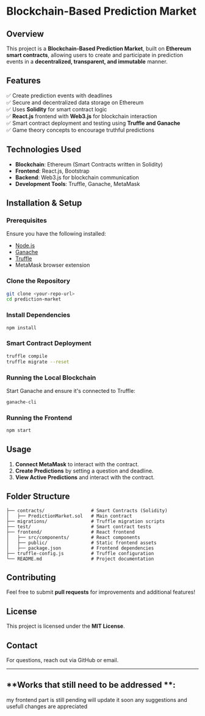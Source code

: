 # Blockchain-Based Prediction Market

## Overview

This project is a **Blockchain-Based Prediction Market**, built on **Ethereum smart contracts**, allowing users to create and participate in prediction events in a **decentralized, transparent, and immutable** manner.

## Features

✅ Create prediction events with deadlines\
✅ Secure and decentralized data storage on Ethereum\
✅ Uses **Solidity** for smart contract logic\
✅ **React.js** frontend with **Web3.js** for blockchain interaction\
✅ Smart contract deployment and testing using **Truffle and Ganache**\
✅ Game theory concepts to encourage truthful predictions

## Technologies Used

- **Blockchain**: Ethereum (Smart Contracts written in Solidity)
- **Frontend**: React.js, Bootstrap
- **Backend**: Web3.js for blockchain communication
- **Development Tools**: Truffle, Ganache, MetaMask

## Installation & Setup

### Prerequisites

Ensure you have the following installed:

- [Node.js](https://nodejs.org/)
- [Ganache](https://trufflesuite.com/ganache/)
- [Truffle](https://www.trufflesuite.com/)
- MetaMask browser extension

### Clone the Repository

```bash
git clone <your-repo-url>
cd prediction-market
```

### Install Dependencies

```bash
npm install
```

### Smart Contract Deployment

```bash
truffle compile
truffle migrate --reset
```

### Running the Local Blockchain

Start Ganache and ensure it's connected to Truffle:

```bash
ganache-cli
```

### Running the Frontend

```bash
npm start
```

## Usage

1. **Connect MetaMask** to interact with the contract.
2. **Create Predictions** by setting a question and deadline.
3. **View Active Predictions** and interact with the contract.

## Folder Structure

```
├── contracts/                 # Smart Contracts (Solidity)
│   ├── PredictionMarket.sol   # Main contract
├── migrations/                # Truffle migration scripts
├── test/                      # Smart contract tests
├── frontend/                  # React frontend
│   ├── src/components/        # React components
│   ├── public/                # Static frontend assets
│   ├── package.json           # Frontend dependencies
├── truffle-config.js          # Truffle configuration
└── README.md                  # Project documentation
```

## Contributing

Feel free to submit **pull requests** for improvements and additional features!

## License

This project is licensed under the **MIT License**.

## Contact

For questions, reach out via GitHub or email.

---

 ## **Works that still need to be addressed **:

my frontend part is still pending will update it soon any suggestions and usefull changes are appreciated 

